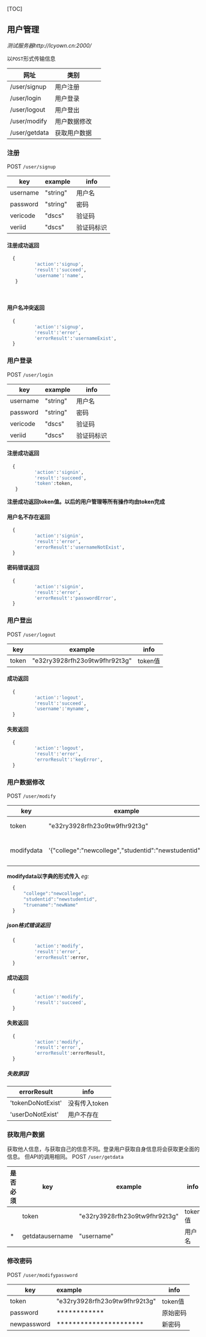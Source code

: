 [TOC]

## 用户管理

*测试服务器http://lcyown.cn:2000/*

以`POST`形式传输信息





| 网址            | 类别     |      |
| ------------- | ------ | ---- |
| /user/signup  | 用户注册   |      |
| /user/login   | 用户登录   |      |
| /user/logout  | 用户登出   |      |
| /user/modify  | 用户数据修改 |      |
| /user/getdata | 获取用户数据 |      |





### 注册

POST `/user/signup`

| key      | example  | info  |
| -------- | -------- | ----- |
| username | "string" | 用户名   |
| password | "string" | 密码    |
| vericode | "dscs"   | 验证码   |
| veriid   | "dscs"   | 验证码标识 |
#### 注册成功返回

```python
  {
          'action':'signup',
          'result':'succeed',
          'username':'name',
   }
```

  ​

#### 用户名冲突返回

```python
  {
          'action':'signup',
          'result':'error',
          'errorResult':'usernameExist',
  }
```

### 用户登录
POST `/user/login`

| key      | example  | info  |
| -------- | -------- | ----- |
| username | "string" | 用户名   |
| password | "string" | 密码    |
| vericode | "dscs"   | 验证码   |
| veriid   | "dscs"   | 验证码标识 |

#### 注册成功返回

```python
  {
          'action':'signin',
          'result':'succeed',
          'token':token,
   }
```

**注册成功返回token值。以后的用户管理等所有操作均由token完成**

#### 用户名不存在返回

```python
  {
          'action':'signin',
          'result':'error',
          'errorResult':'usernameNotExist',
  }
```

#### 密码错误返回

```python
  {
          'action':'signin',
          'result':'error',
          'errorResult':'passwordError',
  }
```

  ### 用户登出

  ​POST `/user/logout`

| key   | example                       | info   |
| ----- | ----------------------------- | ------ |
| token | "e32ry3928rfh23o9tw9fhr92t3g" | token值 |

#### 成功返回

```python
  {
          'action':'logout',
          'result':'succeed',
          'username':'myname',
  }
```

#### 失败返回

```python
  {
          'action':'logout',
          'result':'error',
          'errorResult':'keyError',
  }
```

  ### 用户数据修改

  ​POST `/user/modify`

| key        | example                                  | info   |
| ---------- | ---------------------------------------- | ------ |
| token      | "e32ry3928rfh23o9tw9fhr92t3g"            | token值 |
| modifydata | '{"college":"newcollege","studentid":"newstudentid"}' | 修改的数据  |
**modifydata以字典的形式传入**
*eg:*
```javascript
  {
      "college":"newcollege",
      "studentid":"newstudentid",
      "truename":"newName"
  }
```
##### json格式错误返回
```python
  {
          'action':'modify',
          'result':'error',
          'errorResult':error,
  }
```
#### 成功返回

```python
  {
          'action':'modify',
          'result':'succeed',
  }
```

#### 失败返回

```python
  {
          'action':'modify',
          'result':'error',
          'errorResult':errorResult,
  }
```
##### 失败原因
| errorResult       | info      |
| ----------------- | --------- |
| 'tokenDoNotExist' | 没有传入token |
| 'userDoNotExist'  | 用户不存在     |

### 获取用户数据
获取他人信息，与获取自己的信息不同。登录用户获取自身信息将会获取更全面的信息。
但API的调用相同。
  ​POST `/user/getdata`

| 是否必须 | key             | example                       | info   |
| ---- | --------------- | ----------------------------- | ------ |
|      | token           | "e32ry3928rfh23o9tw9fhr92t3g" | token值 |
| *    | getdatausername | "username"                    | 用户名    |

### 修改密码
  POST `/user/modifypassword`

| key         | example                       | info   |
| ----------- | :---------------------------- | ------ |
| token       | "e32ry3928rfh23o9tw9fhr92t3g" | token值 |
| password    | ************                  | 原始密码   |
| newpassword | **********************        | 新密码    |
